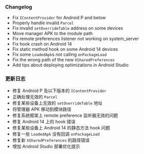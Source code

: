 ### Changelog
- Fix `IContentProvider` for Android P and below
- Properly handle invalid `Parcel`
- Fix invalid `setOverrideTable` address on some devices
- Move manager APK to the module path
- Fix remote preferences listener not working on system_server
- Fix hook crash on Android 14
- Fix static method hook on some Android 14 devices
- Fix some `LoadedApk`s not calling `onPackageLoad`
- Fix the wrong path of the new `XSharedPreferences`
- Add tips about deploying optimizations in Android Studio

### 更新日志
- 修复 Android P 及以下版本的 `IContentProvider`
- 正确处理无效的 `Parcel`
- 修复某些设备上无效的 `setOverrideTable` 地址
- 将管理器 APK 移动到模块路径
- 修复系统框架上 remote preference 监听器无效的问题
- 修复 Android 14 上的 hook 错误
- 修复某些设备上 Android 14 的静态方法 hook 问题
- 修复一些 `LoadedApk` 没有回调 `onPackageLoad`
- 修复新 `XSharedPreferences` 的路径错误
- 增加 Android Studio 部署优化提示
